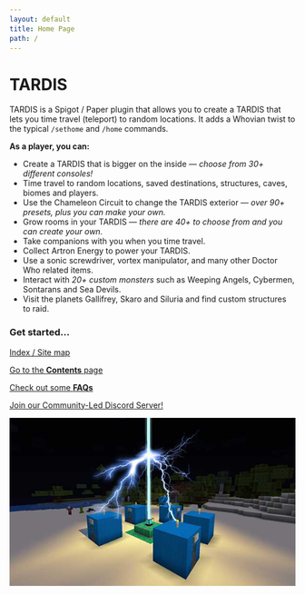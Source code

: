 ```yaml
---
layout: default
title: Home Page
path: /
---
```


# TARDIS

TARDIS is a Spigot / Paper plugin that allows you to create a TARDIS that lets you time travel (teleport) to random
locations. It adds a Whovian twist to the typical `/sethome` and `/home` commands.

**As a player, you can:**

- Create a TARDIS that is bigger on the inside &mdash; _choose from 30+ different consoles!_
- Time travel to random locations, saved destinations, structures, caves, biomes and players.
- Use the Chameleon Circuit to change the TARDIS exterior &mdash; _over 90+ presets, plus you can make your own._
- Grow rooms in your TARDIS &mdash; _there are 40+ to choose from and you can create your own._
- Take companions with you when you time travel.
- Collect Artron Energy to power your TARDIS.
- Use a sonic screwdriver, vortex manipulator, and many other Doctor Who related items.
- Interact with _20+ custom monsters_ such as Weeping Angels, Cybermen, Sontarans and Sea Devils. 
- Visit the planets Gallifrey, Skaro and Siluria and find custom structures to raid.

### Get started...

[Index / Site map](site-map)

[Go to the **Contents** page](contents)

[Check out some **FAQs**](faqs)

[Join our Community-Led Discord Server!](https://discord.gg/sfuPVHh)

![TARDIS](/images/docs/artronrecharging.jpg)
